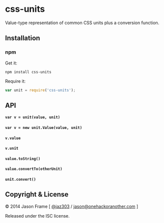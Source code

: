 # css-units

Value-type representation of common CSS units plus a conversion function.

## Installation

### npm

Get it:

```shell
npm install css-units
```

Require it:

```javascript
var unit = require('css-units');
```

## API

#### `var v = unit(value, unit)`
#### `var v = new unit.Value(value, unit)`

#### `v.value`

#### `v.unit`

#### `value.toString()`

#### `value.convertTo(otherUnit)`

#### `unit.convert()`

## Copyright &amp; License

&copy; 2014 Jason Frame [ [@jaz303](http://twitter.com/jaz303) / [jason@onehackoranother.com](mailto:jason@onehackoranother.com) ]

Released under the ISC license.